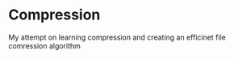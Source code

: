 # Compression
My attempt on learning compression and creating an efficinet file comression algorithm

